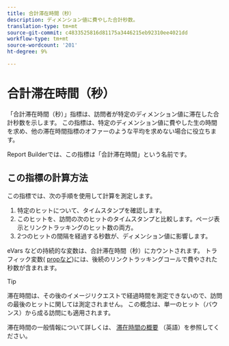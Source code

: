 ```yaml
---
title: 合計滞在時間（秒）
description: ディメンション値に費やした合計秒数。
translation-type: tm+mt
source-git-commit: c4833525816d81175a3446215eb92310ee4021dd
workflow-type: tm+mt
source-wordcount: '201'
ht-degree: 9%

---
```



# 合計滞在時間（秒）

「合計滞在時間（秒）」指標は、訪問者が特定のディメンション値に滞在した合計秒数を示します。 この指標は、特定のディメンション値に費やした生の時間を求め、他の滞在時間指標のオファーのような平均を求めない場合に役立ちます。

Report Builderでは、この指標は「合計滞在時間」という名前です。

## この指標の計算方法

この指標では、次の手順を使用して計算を測定します。

1. 特定のヒットについて、タイムスタンプを確認します。
2. このヒットを、訪問の次のヒットのタイムスタンプと比較します。ページ表示とリンクトラッキングのヒット数の両方。
3. 2つのヒットの間隔を経過する秒数が、ディメンション値に影響します。

eVars [](../dimensions/evar.md)などの持続的な変数は、合計滞在時間（秒）にカウントされます。 トラフィック変数( [propなど](../dimensions/prop.md))には、後続のリンクトラッキングコールで費やされた秒数が含まれます。

>[!TIP]
>
>滞在時間は、その後のイメージリクエストで経過時間を測定できないので、訪問の最後のヒットに関しては測定されません。 この概念は、単一のヒット（バウンス）から成る訪問にも適用されます。

滞在時間の一般情報について詳しくは、 [滞在時間の概要](time-spent.md) （英語）を参照してください。
